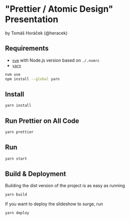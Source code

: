 # "Prettier / Atomic Design" Presentation

by Tomáš Horáček (@heracek)

## Requirements

* [`nvm`](https://github.com/creationix/nvm) with Node.js version based on
  `./.nvmrc`
* [`yarn`](https://yarnpkg.com/)

```sh
nvm use
npm install --global yarn
```

## Install

```sh
yarn install
```

## Run Prettier on All Code

```sh
yarn prettier
```

## Run

```sh
yarn start
```

## Build & Deployment

Building the dist version of the project is as easy as running

```bash
yarn build
```

If you want to deploy the slideshow to surge, run

```bash
yarn deploy
```

